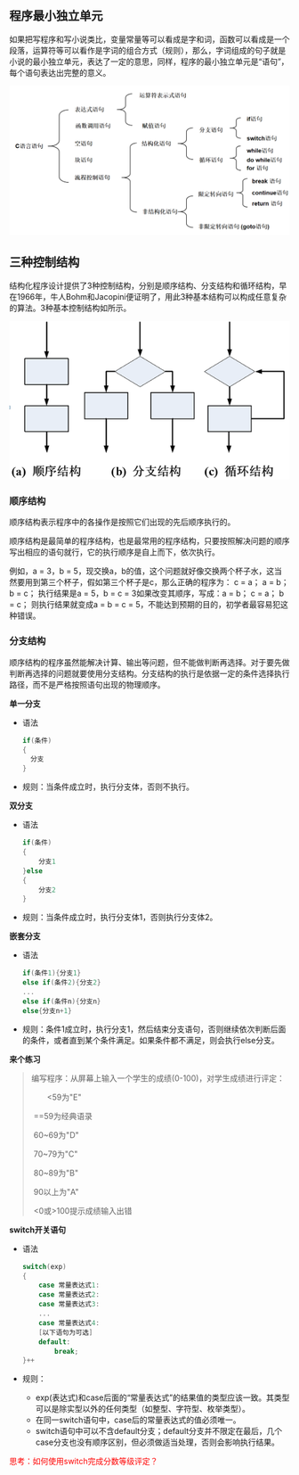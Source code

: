 ## 程序最小独立单元

如果把写程序和写小说类比，变量常量等可以看成是字和词，函数可以看成是一个段落，运算符等可以看作是字词的组合方式（规则），那么，字词组成的句子就是小说的最小独立单元，表达了一定的意思，同样，程序的最小独立单元是“语句”，每个语句表达出完整的意义。

<img src="assets/image-20210408213138131.png" alt="image-20210408213138131" style="zoom: 50%;" />



## 三种控制结构

结构化程序设计提供了3种控制结构，分别是顺序结构、分支结构和循环结构，早在1966年，牛人Bohm和Jacopini便证明了，用此3种基本结构可以构成任意复杂的算法。3种基本控制结构如所示。

![image-20210408213358198](assets/image-20210408213358198.png)

### 顺序结构

顺序结构表示程序中的各操作是按照它们出现的先后顺序执行的。

顺序结构是最简单的程序结构，也是最常用的程序结构，只要按照解决问题的顺序写出相应的语句就行，它的执行顺序是自上而下，依次执行。

例如，a = 3，b = 5，现交换a，b的值，这个问题就好像交换两个杯子水，这当然要用到第三个杯子，假如第三个杯子是c，那么正确的程序为： c = a； a = b； b = c； 执行结果是a = 5，b = c = 3如果改变其顺序，写成：a = b； c = a； b = c； 则执行结果就变成a = b = c = 5，不能达到预期的目的，初学者最容易犯这种错误。

### 分支结构

顺序结构的程序虽然能解决计算、输出等问题，但不能做判断再选择。对于要先做判断再选择的问题就要使用分支结构。分支结构的执行是依据一定的条件选择执行路径，而不是严格按照语句出现的物理顺序。

**单一分支**

+ 语法

  ```c
  if(条件)
  {
   	分支   
  }
  ```

+ 规则：当条件成立时，执行分支体，否则不执行。



**双分支**

+ 语法

  ```c
  if(条件)
  {
      分支1
  }else
  {
      分支2
  }
  ```

+ 规则：当条件成立时，执行分支体1，否则执行分支体2。



**嵌套分支**

+ 语法

  ```c
  if(条件1){分支1}
  else if(条件2){分支2}
  ...
  else if(条件n){分支n}
  else{分支n+1}
  ```

+ 规则：条件1成立时，执行分支1，然后结束分支语句，否则继续依次判断后面的条件，或者直到某个条件满足。如果条件都不满足，则会执行else分支。



**来个练习**

>编写程序：从屏幕上输入一个学生的成绩(0-100)，对学生成绩进行评定：
>
>　　<59为"E"
>
>​       ==59为经典语录
>
>​       60~69为"D"
>
>​       70~79为"C"
>
>​       80~89为"B"
>
>​       90以上为"A"
>
>​       <0或>100提示成绩输入出错



**switch开关语句**

+ 语法

  ```c
  switch(exp)
  {
      case 常量表达式1:
      case 常量表达式2:
      case 常量表达式3:
      ...
      case 常量表达式4:
      [以下语句为可选]
      default:
          break;
  }++
  ```

+ 规则：
  + exp(表达式)和case后面的“常量表达式”的结果值的类型应该一致。其类型可以是除实型以外的任何类型（如整型、字符型、枚举类型）。
  + 在同一switch语句中，case后的常量表达式的值必须唯一。
  + switch语句中可以不含default分支；default分支并不限定在最后，几个case分支也没有顺序区别，但必须做适当处理，否则会影响执行结果。



<font color="red">思考：如何使用switch完成分数等级评定？</font>



